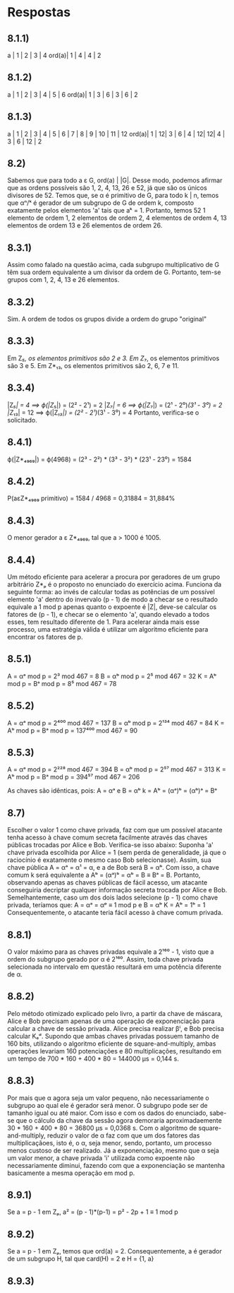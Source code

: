 # Respostas

## 8.1.1)
a     | 1 | 2 | 3 | 4
ord(a)| 1 | 4 | 4 | 2

## 8.1.2)
a     | 1 | 2 | 3 | 4 | 5 | 6
ord(a)| 1 | 3 | 6 | 3 | 6 | 2

## 8.1.3)
a     | 1 | 2 | 3 | 4 | 5 | 6 | 7 | 8 | 9 | 10 | 11 | 12
ord(a)| 1 | 12| 3 | 6 | 4 | 12| 12| 4 | 3 |  6 | 12 | 2 

## 8.2) 
Sabemos que para todo a ε G, ord(a) | |G|. Desse modo, podemos afirmar
que as ordens possíveis são 1, 2, 4, 13, 26 e 52, já que são os únicos
divisores de 52. Temos que, se α é primitivo de G, para todo k | n, 
temos que αⁿ/ᵏ é gerador de um subgrupo de G de ordem k, composto 
exatamente pelos elementos 'a' tais que aᵏ = 1. Portanto, temos 52 
1 elemento de ordem 1, 2 elementos de ordem 2, 4 elementos de ordem 4,
13 elementos de ordem 13 e 26 elementos de ordem 26.

## 8.3.1)
Assim como falado na questão acima, cada subgrupo multiplicativo de G
têm sua ordem equivalente a um divisor da ordem de G. Portanto, tem-se
grupos com 1, 2, 4, 13 e 26 elementos.

## 8.3.2)
Sim. A ordem de todos os grupos divide a ordem do grupo "original"

## 8.3.3)
Em Z*₅, os elementos primitivos são 2 e 3.
Em Z*₇, os elementos primitivos são 3 e 5.
Em Z*₁₃, os elementos primitivos são 2, 6, 7 e 11.

## 8.3.4)
|Z*₅| = 4 ==> ϕ(|Z*₅|) = (2² - 2¹) = 2
|Z*₇| = 6 ==> ϕ(|Z*₇|) = (2¹ - 2⁰)*(3¹ - 3⁰) = 2
|Z*₁₃| = 12 ==> ϕ(|Z*₁₃|) = (2² - 2¹)*(3¹ - 3⁰) = 4
Portanto, verifica-se o solicitado.

## 8.4.1)
ϕ(|Z*₄₉₆₉|) = ϕ(4968) = (2³ - 2²) * (3³ - 3²) * (23¹ - 23⁰) = 1584

## 8.4.2)
P(aεZ*₄₉₆₉ primitivo) = 1584 / 4968 = 0,31884 = 31,884%

## 8.4.3)
O menor gerador a ε Z*₄₉₆₉, tal que a > 1000 é 1005.

## 8.4.4)
Um método eficiente para acelerar a procura por geradores de um
grupo arbitrário Z*ₚ é o proposto no enunciado do exercício acima.
Funciona da seguinte forma: ao invés de calcular todas as potências
de um possível elemento 'a' dentro do invervalo (p - 1) de modo a 
checar se o resultado equivale a 1 mod p apenas quanto o expoente é |Z|,
deve-se calcular os fatores de (p - 1), e checar se o elemento 'a',
quando elevado a todos esses, tem resultado diferente de 1.
Para acelerar ainda mais esse processo, uma estratégia válida é 
utilizar um algoritmo eficiente para encontrar os fatores de p.

## 8.5.1)
A = αᵃ mod p = 2³ mod 467 = 8
B = αᵇ mod p = 2⁵ mod 467 = 32
K = Aᵇ mod p = Bᵃ mod p = 8⁵ mod 467 = 78

## 8.5.2)
A = αᵃ mod p = 2⁴⁰⁰ mod 467 = 137
B = αᵇ mod p = 2¹³⁴ mod 467 = 84
K = Aᵇ mod p = Bᵃ mod p = 137⁴⁰⁰ mod 467 = 90

## 8.5.3)
A = αᵃ mod p = 2²²⁸ mod 467 = 394
B = αᵇ mod p = 2⁵⁷ mod 467 = 313
K = Aᵇ mod p = Bᵃ mod p = 394⁵⁷ mod 467 = 206

As chaves são idênticas, pois:
A = αᵃ e B = αᵇ
k = Aᵇ = (αᵃ)ᵇ = (αᵇ)ᵃ = Bᵃ

## 8.7)
Escolher o valor 1 como chave privada, faz com que um possível
atacante tenha acesso à chave comum secreta facilmente através das
chaves públicas trocadas por Alice e Bob. Verifica-se isso abaixo:
Suponha 'a' chave privada escolhida por Alice = 1 (sem perda de
generalidade, já que o raciocínio é exatamente o mesmo caso Bob
selecionasse). Assim, sua chave pública A = αᵃ = α¹ = α, e a de
Bob será B = αᵇ. Com isso, a chave comum k será equivalente a
Aᵇ = (αᵃ)ᵇ = αᵇ = B ≡ Bᵃ = B.
Portanto, observando apenas as chaves públicas de fácil acesso,
um atacante conseguiria decriptar qualquer informação secreta
trocada por Alice e Bob.
Semelhantemente, caso um dos dois lados selecione (p - 1) como 
chave privada, teríamos que:
A = αᵃ = αᵖ ≡ 1 mod p e B = αᵇ
K = Aᵇ = 1ᵇ = 1
Consequentemente, o atacante teria fácil acesso à chave comum
privada.

## 8.8.1)
O valor máximo para as chaves privadas equivale a 2¹⁶⁰ - 1, visto
que a ordem do subgrupo gerado por α é 2¹⁶⁰. Assim, toda chave
privada selecionada no intervalo em questão resultará em uma
potência diferente de α.

## 8.8.2)
Pelo método otimizado explicado pelo livro, a partir da chave 
de máscara, Alice e Bob precisam apenas de uma operação de 
exponenciação para calcular a chave de sessão privada. Alice precisa
realizar βⁱ, e Bob precisa calcular Kₑᵈ. Supondo que ambas chaves
privadas possuem tamanho de 160 bits, utilizando o algoritmo
eficiente de square-and-multiply, ambas operações levariam 160
potenciações e 80 multiplicações, resultando em um tempo de 
700 * 160 + 400 * 80 = 144000 μs = 0,144 s.

## 8.8.3)
Por mais que α agora seja um valor pequeno, não necessariamente
o subgrupo ao qual ele é gerador será menor. O subgrupo pode ser
de tamanho igual ou até maior. Com isso e com os dados do enunciado,
sabe-se que o cálculo da chave da sessão agora demoraria aproximadaemente
30 * 160 + 400 * 80 = 36800 μs = 0,0368 s.
Com o algoritmo de square-and-multiply, reduzir o valor de α faz com que
um dos fatores das multiplicaçãoes, isto é, o α, seja menor, sendo,
portanto, um processo menos custoso de ser realizado. Já a exponenciação,
mesmo que α seja um valor menor, a chave privada 'i' utilizada como
expoente não necessariamente diminui, fazendo com que a exponenciação 
se mantenha basicamente a mesma operação em mod p.

## 8.9.1)
Se a = p - 1 em Zₚ, a² = (p - 1)*(p-1) = p² - 2p + 1 ≡ 1 mod p

## 8.9.2)
Se a = p - 1 em Zₚ, temos que ord(a) = 2. Consequentemente, a é
gerador de um subgrupo H, tal que card(H) = 2 e H = {1, a}

## 8.9.3)

